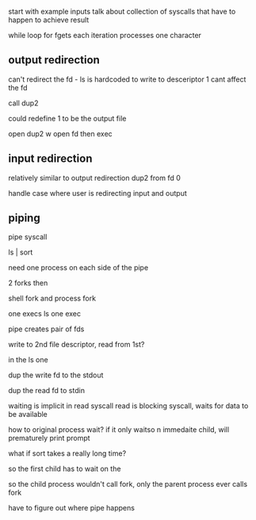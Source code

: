 start with example inputs 
talk about collection of syscalls that have to happen to achieve result

while loop for fgets
each iteration processes one character

## output redirection
can't redirect the fd - ls is hardcoded to write to desceriptor 1 
cant affect the fd

call dup2 

could redefine 1 to be the output file 


open
dup2 w open fd 
then exec

## input redirection

relatively similar to output redirection
dup2 from fd 0

handle case where user is redirecting input and output

## piping

pipe syscall

ls | sort 

need one process on each side of the pipe 

2 forks then

shell fork and process fork 

one execs ls one exec 

pipe creates pair of fds

write to 2nd file descriptor, read from 1st?

in the ls one 

dup the write fd to the stdout

dup the read fd to stdin

waiting is implicit in read syscall
read is blocking syscall, waits for data to be available

how to original process wait?
if it only waitso n immedaite child, will prematurely print prompt

what if sort takes a really long time?

so the first child has to wait on the 
 

 so the child process wouldn't call fork, only the parent process ever calls fork 

have to figure out where pipe happens
